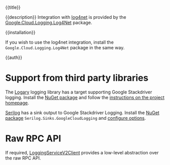 {{title}}

{{description}}
Integration with [log4net](https://logging.apache.org/log4net/) is provided by
the [Google.Cloud.Logging.Log4Net](../Google.Cloud.Logging.Log4Net/index.html) package.

{{installation}}

If you wish to use the log4net integration, install the
`Google.Cloud.Logging.Log4Net` package in the same way.

{{auth}}

# Support from third party libraries

The [Logary](https://github.com/logary/logary) logging library has a target
supporting Google Stackdriver logging. Install the [NuGet
package](https://www.nuget.org/packages/Logary.Targets.Stackdriver)
and follow the [instructions on the project
homepage](https://github.com/logary/logary#stackdriver-target-alpha-level).

[Serilog](https://serilog.net/) has a sink output to Google Stackdriver Logging. Install the [NuGet package](https://www.nuget.org/packages/Serilog.Sinks.GoogleCloudLogging/) `Serilog.Sinks.GoogleCloudLogging` and [configure options](https://github.com/manigandham/serilog-sinks-googlecloudlogging).

# Raw RPC API

If required,
[LoggingServiceV2Client](obj/api/Google.Cloud.Logging.V2.LoggingServiceV2Client.yml)
provides a low-level abstraction over the raw RPC API.
